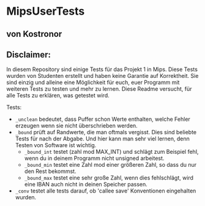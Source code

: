 # MipsUserTests
## von Kostronor

## Disclaimer:
In diesem Repository sind einige Tests für das Projekt 1 in Mips. Diese Tests wurden von Studenten erstellt und haben keine Garantie auf Korrektheit. Sie sind einzig und alleine eine Möglichkeit für euch, euer Programm mit weiteren Tests zu testen und mehr zu lernen. Diese Readme versucht, für alle Tests zu erklären, was getestet wird.

Tests:

 * `_unclean` bedeutet, dass Puffer schon Werte enthalten, welche Fehler erzeugen wenn sie nicht überschrieben werden.
 * `_bound` prüft auf Randwerte, die man oftmals vergisst. Dies sind beliebte Tests für nach der Abgabe. Und hier kann man sehr viel lernen, denn Testen von Software ist wichtig.
   * `_bound_int` testet (zahl mod MAX_INT) und schlägt zum Beispiel fehl, wenn du in deinem Programm nicht unsigned arbeitest. 
   * `_bound_min` testet eine Zahl mod einer größeren Zahl, so dass du nur den Rest bekommst.
   * `_bound_max` testet eine sehr große Zahl, wenn dies fehlschlägt, wird eine IBAN auch nicht in deinen Speicher passen.
 * `_conv` testet alle tests darauf, ob 'callee save' Konventionen eingehalten wurden.